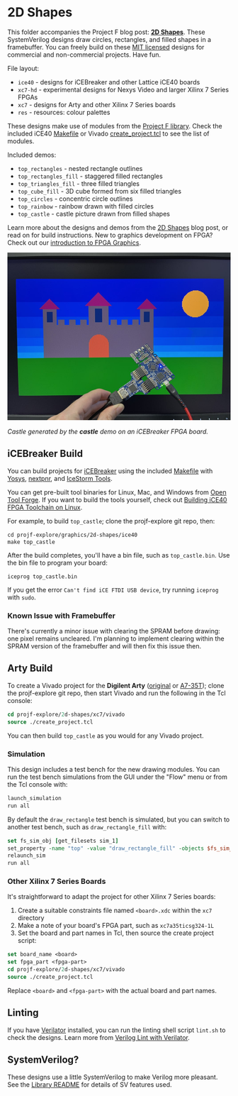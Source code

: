 # 2D Shapes

This folder accompanies the Project F blog post: **[2D Shapes](https://projectf.io/posts/fpga-shapes/)**. These SystemVerilog designs draw circles, rectangles, and filled shapes in a framebuffer. You can freely build on these [MIT licensed](../../LICENSE) designs for commercial and non-commercial projects. Have fun.

File layout:

* `ice40` - designs for iCEBreaker and other Lattice iCE40 boards
* `xc7-hd` - experimental designs for Nexys Video and larger Xilinx 7 Series FPGAs
* `xc7` - designs for Arty and other Xilinx 7 Series boards
* `res` - resources: colour palettes

These designs make use of modules from the [Project F library](../../lib/). Check the included iCE40 [Makefile](ice40/Makefile) or Vivado [create_project.tcl](xc7/vivado/create_project.tcl) to see the list of modules.

Included demos:

* `top_rectangles` - nested rectangle outlines
* `top_rectangles_fill` - staggered filled rectangles
* `top_triangles_fill` - three filled triangles
* `top_cube_fill` - 3D cube formed from six filled triangles
* `top_circles` - concentric circle outlines
* `top_rainbow` - rainbow drawn with filled circles
* `top_castle` - castle picture drawn from filled shapes

Learn more about the designs and demos from the [2D Shapes](https://projectf.io/posts/fpga-shapes/) blog post, or read on for build instructions. New to graphics development on FPGA? Check out our [introduction to FPGA Graphics](https://projectf.io/posts/fpga-graphics/).

![](../../doc/img/2d-shapes.jpg?raw=true "")

_Castle generated by the **castle** demo on an iCEBreaker FPGA board._

## iCEBreaker Build

You can build projects for [iCEBreaker](https://docs.icebreaker-fpga.org/hardware/icebreaker/) using the included [Makefile](ice40/Makefile) with [Yosys](http://www.clifford.at/yosys/), [nextpnr](https://github.com/YosysHQ/nextpnr), and [IceStorm Tools](http://www.clifford.at/icestorm/). 

You can get pre-built tool binaries for Linux, Mac, and Windows from [Open Tool Forge](https://github.com/open-tool-forge/fpga-toolchain). If you want to build the tools yourself, check out [Building iCE40 FPGA Toolchain on Linux](https://projectf.io/posts/building-ice40-fpga-toolchain/).

For example, to build `top_castle`; clone the projf-explore git repo, then:

```shell
cd projf-explore/graphics/2d-shapes/ice40
make top_castle
```

After the build completes, you'll have a bin file, such as `top_castle.bin`. Use the bin file to program your board:

```shell
iceprog top_castle.bin
```

If you get the error `Can't find iCE FTDI USB device`, try running `iceprog` with `sudo`.

### Known Issue with Framebuffer

There's currently a minor issue with clearing the SPRAM before drawing: one pixel remains uncleared. I'm planning to implement clearing within the SPRAM version of the framebuffer and will then fix this issue then.

## Arty Build

To create a Vivado project for the **Digilent Arty** ([original](https://digilent.com/reference/programmable-logic/arty/reference-manual) or [A7-35T](https://reference.digilentinc.com/reference/programmable-logic/arty-a7/reference-manual)); clone the projf-explore git repo, then start Vivado and run the following in the Tcl console:

```tcl
cd projf-explore/2d-shapes/xc7/vivado
source ./create_project.tcl
```

You can then build `top_castle` as you would for any Vivado project.

### Simulation

This design includes a test bench for the new drawing modules. You can run the test bench simulations from the GUI under the "Flow" menu or from the Tcl console with:

```tcl
launch_simulation
run all
```

By default the `draw_rectangle` test bench is simulated, but you can switch to another test bench, such as `draw_rectangle_fill` with:

```tcl
set fs_sim_obj [get_filesets sim_1]
set_property -name "top" -value "draw_rectangle_fill" -objects $fs_sim_obj
relaunch_sim
run all
```

### Other Xilinx 7 Series Boards

It's straightforward to adapt the project for other Xilinx 7 Series boards:

1. Create a suitable constraints file named `<board>.xdc` within the `xc7` directory
2. Make a note of your board's FPGA part, such as `xc7a35ticsg324-1L`
3. Set the board and part names in Tcl, then source the create project script:

```tcl
set board_name <board>
set fpga_part <fpga-part>
cd projf-explore/2d-shapes/xc7/vivado
source ./create_project.tcl
```

Replace `<board>` and `<fpga-part>` with the actual board and part names.

## Linting

If you have [Verilator](https://www.veripool.org/wiki/verilator) installed, you can run the linting shell script `lint.sh` to check the designs. Learn more from [Verilog Lint with Verilator](https://projectf.io/posts/verilog-lint-with-verilator/).

## SystemVerilog?

These designs use a little SystemVerilog to make Verilog more pleasant. See the [Library README](../../lib/README.md#systemverilog) for details of SV features used.
